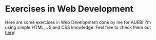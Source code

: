 # Exercises in Web Development
Here are some exercises in Web Development done by me for AUEB!
I'm using simple HTML, JS and CSS knowledge.
Feel free to check them out [here](https://web-exercise-aueb.web.app/)!

